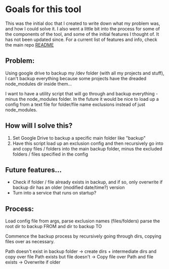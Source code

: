 # Goals for this tool

This was the initial doc that I created to write down what my problem was, and how I could solve it. I also went a little bit into the process for some of the components of the tool, and some of the initial features I thought of. It has not been updated since. For a current list of features and info, check the main repo [README](README.md)

## Problem:

Using google drive to backup my /dev folder (with all my projects and stuff),
I can't backup everything because some projects have the dreaded node_modules dir
inside them...

I want to have a utility script that will go through and backup everything - minus the node_modules
folder. In the future it would be nice to load up a config from a text file for folder/file name exclusions
instead of just node_modules.

## How will I solve this?

1. Set Google Drive to backup a specific main folder like "backup"
2. Have this script load up an exclusion config and then recursively
   go into and copy files / folders into the main backup folder, minus
   the excluded folders / files specified in the config

## Future features...

-   Check if folder / file already exists in backup, and if so, only
    overwrite if backup dir has an older (modified date/time?) version
-   Turn into a service that runs on startup?

## Process:

Load config file from args, parse exclusion names (files/folders)
parse the root dir to backup FROM and dir to backup TO

Commence the backup process by recursively going through dirs,
copying files over as necessary.

Path doesn't exist in backup folder -> create dirs + intermediate dirs and copy over file
Path exists but file doesn't -> Copy file over
Path and file exists -> Overwrite if older
